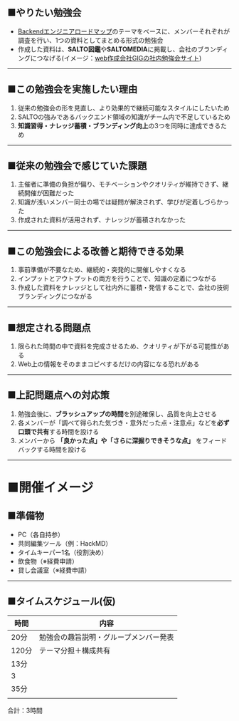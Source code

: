 ## ■やりたい勉強会

- [Backendエンジニアロードマップ](https://roadmap.sh/backend?fl=1)のテーマをベースに、メンバーそれぞれが調査を行い、1つの資料としてまとめる形式の勉強会
- 作成した資料は、**SALTO図鑑**や**SALTOMEDIA**に掲載し、会社のブランディングにつなげる(イメージ：[web作成会社GIGの社内勉強会サイト](https://giginc.co.jp/blog/study))

---
## ■この勉強会を実施したい理由

1. 従来の勉強会の形を見直し、より効果的で継続可能なスタイルにしたいため
2. SALTOの強みであるバックエンド領域の知識がチーム内で不足しているため
3. **知識習得・ナレッジ蓄積・ブランディング向上**の3つを同時に達成できるため

---
## ■従来の勉強会で感じていた課題

1. 主催者に準備の負担が偏り、モチベーションやクオリティが維持できず、継続開催が困難だった
2. 知識が浅いメンバー同士の場では疑問が解決されず、学びが定着しづらかった
3. 作成された資料が活用されず、ナレッジが蓄積されなかった

---
## ■この勉強会による改善と期待できる効果

1. 事前準備が不要なため、継続的・突発的に開催しやすくなる
2. インプットとアウトプットの両方を行うことで、知識の定着につながる
3. 作成した資料をナレッジとして社内外に蓄積・発信することで、会社の技術ブランディングにつながる

---
## ■想定される問題点

1. 限られた時間の中で資料を完成させるため、クオリティが下がる可能性がある
2. Web上の情報をそのままコピペするだけの内容になる恐れがある

---
## ■上記問題点への対応策

1. 勉強会後に、**ブラッシュアップの時間**を別途確保し、品質を向上させる
2. 各メンバーが「調べて得られた気づき・意外だった点・注意点」などを**必ず口頭で共有**する時間を設ける
3. メンバーから **「良かった点」や「さらに深掘りできそうな点」** をフィードバックする時間を設ける

---
# ■開催イメージ

## ■準備物
- PC（各自持参）
- 共同編集ツール（例：HackMD）
- タイムキーパー1名（役割決め）
- 飲食物（※経費申請）
- 貸し会議室（※経費申請）

---
## ■タイムスケジュール(仮)

| 時間   | 内容                  |
| ---- | ------------------- |
| 20分  | 勉強会の趣旨説明・グループメンバー発表 |
| 120分 | テーマ分担＋構成共有          |
| 13分  |                     |
| 3    |                     |
| 35分  |                     |
|      |                     |

合計：3時間






